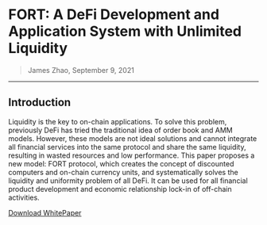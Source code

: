 # FORT: A DeFi Development and Application System with Unlimited Liquidity

> James Zhao, September 9, 2021

---

## Introduction

Liquidity is the key to on-chain applications. To solve this problem, previously DeFi has
tried the traditional idea of order book and AMM models. However, these models are
not ideal solutions and cannot integrate all financial services into the same protocol and
share the same liquidity, resulting in wasted resources and low performance. This paper
proposes a new model: FORT protocol, which creates the concept of discounted computers and on-chain currency units, and systematically solves the liquidity and uniformity
problem of all DeFi. It can be used for all financial product development and economic
relationship lock-in of off-chain activities.

<!-- [Download WhitePaper](FORT_WhitePaper.pdf) -->
<a href="FORT_WhitePaper.pdf" target="_blank">Download WhitePaper</a>